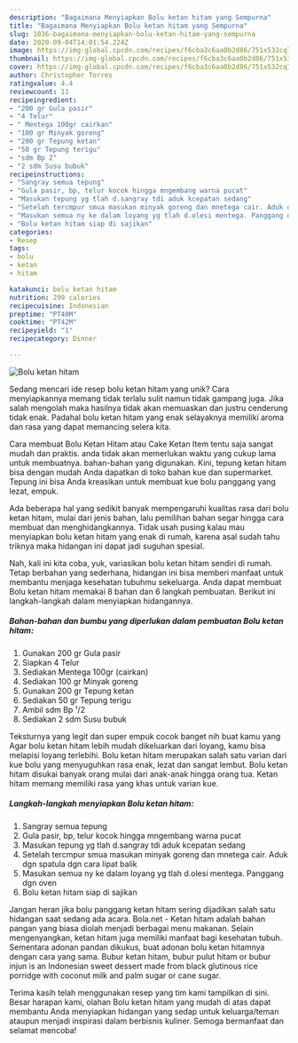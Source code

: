 ```yaml
---
description: "Bagaimana Menyiapkan Bolu ketan hitam yang Sempurna"
title: "Bagaimana Menyiapkan Bolu ketan hitam yang Sempurna"
slug: 1036-bagaimana-menyiapkan-bolu-ketan-hitam-yang-sempurna
date: 2020-09-04T14:01:54.224Z
image: https://img-global.cpcdn.com/recipes/f6cba3c6aa0b2d86/751x532cq70/bolu-ketan-hitam-foto-resep-utama.jpg
thumbnail: https://img-global.cpcdn.com/recipes/f6cba3c6aa0b2d86/751x532cq70/bolu-ketan-hitam-foto-resep-utama.jpg
cover: https://img-global.cpcdn.com/recipes/f6cba3c6aa0b2d86/751x532cq70/bolu-ketan-hitam-foto-resep-utama.jpg
author: Christopher Torres
ratingvalue: 4.4
reviewcount: 11
recipeingredient:
- "200 gr Gula pasir"
- "4 Telur"
- " Mentega 100gr cairkan"
- "100 gr Minyak goreng"
- "200 gr Tepung ketan"
- "50 gr Tepung terigu"
- "sdm Bp 2"
- "2 sdm Susu bubuk"
recipeinstructions:
- "Sangray semua tepung"
- "Gula pasir, bp, telur kocok hingga mngembang warna pucat"
- "Masukan tepung yg tlah d.sangray tdi aduk kcepatan sedang"
- "Setelah tercmpur smua masukan minyak goreng dan mnetega cair. Aduk dgn spatula dgn cara lipat balik"
- "Masukan semua ny ke dalam loyang yg tlah d.olesi mentega. Panggang dgn oven"
- "Bolu ketan hitam siap di sajikan"
categories:
- Resep
tags:
- bolu
- ketan
- hitam

katakunci: bolu ketan hitam 
nutrition: 299 calories
recipecuisine: Indonesian
preptime: "PT40M"
cooktime: "PT42M"
recipeyield: "1"
recipecategory: Dinner

---
```



![Bolu ketan hitam](https://img-global.cpcdn.com/recipes/f6cba3c6aa0b2d86/751x532cq70/bolu-ketan-hitam-foto-resep-utama.jpg)

Sedang mencari ide resep bolu ketan hitam yang unik? Cara menyiapkannya memang tidak terlalu sulit namun tidak gampang juga. Jika salah mengolah maka hasilnya tidak akan memuaskan dan justru cenderung tidak enak. Padahal bolu ketan hitam yang enak selayaknya memiliki aroma dan rasa yang dapat memancing selera kita.

Cara membuat Bolu Ketan Hitam atau Cake Ketan Item tentu saja sangat mudah dan praktis. anda tidak akan memerlukan waktu yang cukup lama untuk membuatnya. bahan-bahan yang digunakan. Kini, tepung ketan hitam bisa dengan mudah Anda dapatkan di toko bahan kue dan supermarket. Tepung ini bisa Anda kreasikan untuk membuat kue bolu panggang yang lezat, empuk.

Ada beberapa hal yang sedikit banyak mempengaruhi kualitas rasa dari bolu ketan hitam, mulai dari jenis bahan, lalu pemilihan bahan segar hingga cara membuat dan menghidangkannya. Tidak usah pusing kalau mau menyiapkan bolu ketan hitam yang enak di rumah, karena asal sudah tahu triknya maka hidangan ini dapat jadi suguhan spesial.


Nah, kali ini kita coba, yuk, variasikan bolu ketan hitam sendiri di rumah. Tetap berbahan yang sederhana, hidangan ini bisa memberi manfaat untuk membantu menjaga kesehatan tubuhmu sekeluarga. Anda dapat membuat Bolu ketan hitam memakai 8 bahan dan 6 langkah pembuatan. Berikut ini langkah-langkah dalam menyiapkan hidangannya.

<!--inarticleads1-->

##### Bahan-bahan dan bumbu yang diperlukan dalam pembuatan Bolu ketan hitam:

1. Gunakan 200 gr Gula pasir
1. Siapkan 4 Telur
1. Sediakan  Mentega 100gr (cairkan)
1. Sediakan 100 gr Minyak goreng
1. Gunakan 200 gr Tepung ketan
1. Sediakan 50 gr Tepung terigu
1. Ambil sdm Bp ¹/2
1. Sediakan 2 sdm Susu bubuk


Teksturnya yang legit dan super empuk cocok banget nih buat kamu yang Agar bolu ketan hitam lebih mudah dikeluarkan dari loyang, kamu bisa melapisi loyang terlebihi. Bolu ketan hitam merupakan salah satu varian dari kue bolu yang menyuguhkan rasa enak, lezat dan sangat lembut. Bolu ketan hitam disukai banyak orang mulai dari anak-anak hingga orang tua. Ketan hitam memang memiliki rasa yang khas untuk varian kue. 

<!--inarticleads2-->

##### Langkah-langkah menyiapkan Bolu ketan hitam:

1. Sangray semua tepung
1. Gula pasir, bp, telur kocok hingga mngembang warna pucat
1. Masukan tepung yg tlah d.sangray tdi aduk kcepatan sedang
1. Setelah tercmpur smua masukan minyak goreng dan mnetega cair. Aduk dgn spatula dgn cara lipat balik
1. Masukan semua ny ke dalam loyang yg tlah d.olesi mentega. Panggang dgn oven
1. Bolu ketan hitam siap di sajikan


Jangan heran jika bolu panggang ketan hitam sering dijadikan salah satu hidangan saat sedang ada acara. Bola.net - Ketan hitam adalah bahan pangan yang biasa diolah menjadi berbagai menu makanan. Selain mengenyangkan, ketan hitam juga memiliki manfaat bagi kesehatan tubuh. Sementara adonan pandan dikukus, buat adonan bolu ketan hitamnya dengan cara yang sama. Bubur ketan hitam, bubur pulut hitam or bubur injun is an Indonesian sweet dessert made from black glutinous rice porridge with coconut milk and palm sugar or cane sugar. 

Terima kasih telah menggunakan resep yang tim kami tampilkan di sini. Besar harapan kami, olahan Bolu ketan hitam yang mudah di atas dapat membantu Anda menyiapkan hidangan yang sedap untuk keluarga/teman ataupun menjadi inspirasi dalam berbisnis kuliner. Semoga bermanfaat dan selamat mencoba!

